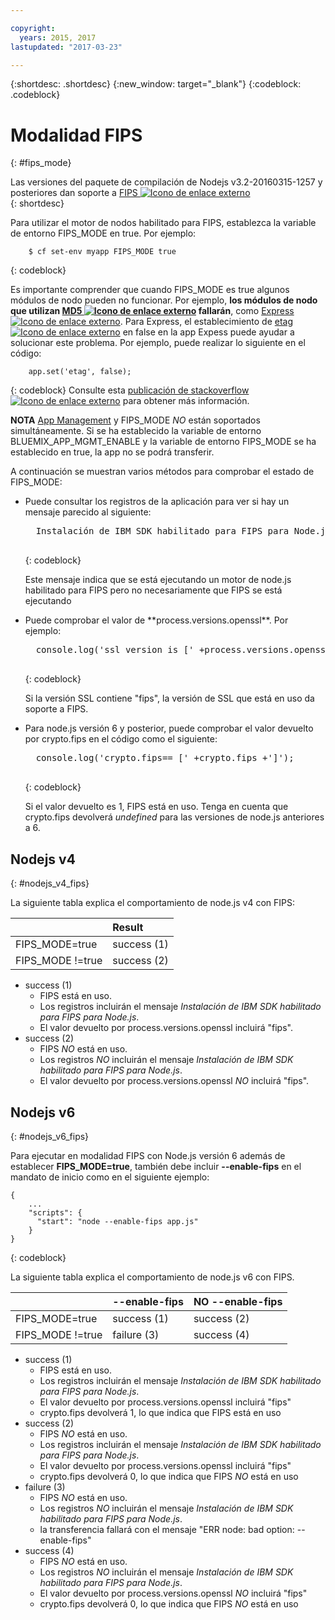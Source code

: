 ```yaml
---

copyright:
  years: 2015, 2017
lastupdated: "2017-03-23"

---
```


{:shortdesc: .shortdesc}
{:new_window: target="_blank"}
{:codeblock: .codeblock}

# Modalidad FIPS
{: #fips_mode}

Las versiones del paquete de compilación de Nodejs v3.2-20160315-1257 y posteriores dan soporte a [FIPS ![Icono de enlace externo](../../icons/launch-glyph.svg "Icono de enlace externo")](https://en.wikipedia.org/wiki/Federal_Information_Processing_Standards)  
{: shortdesc}

Para utilizar el motor de nodos habilitado para FIPS, establezca la variable de entorno FIPS_MODE en true.
Por ejemplo:

```
    $ cf set-env myapp FIPS_MODE true
```
{: codeblock}

Es importante comprender que cuando FIPS_MODE es true algunos módulos de nodo pueden no funcionar.  Por ejemplo, **los módulos de nodo que utilizan [MD5 ![Icono de enlace externo](../../icons/launch-glyph.svg "Icono de enlace externo")](https://en.wikipedia.org/wiki/MD5) fallarán**, como [Express ![Icono de enlace externo](../../icons/launch-glyph.svg "Icono de enlace externo")](http://expressjs.com/).  Para Express, el establecimiento de [etag ![Icono de enlace externo](../../icons/launch-glyph.svg "Icono de enlace externo")](http://expressjs.com/en/api.html) en false en la app
Expess puede ayudar a solucionar este problema. Por ejemplo, puede realizar lo siguiente en el código:
```
    app.set('etag', false);
```
{: codeblock}
Consulte esta [publicación de stackoverflow ![Icono de enlace externo](../../icons/launch-glyph.svg "Icono de enlace externo")](http://stackoverflow.com/questions/15191511/disable-etag-header-in-express-node-js)
para obtener más información.

**NOTA** [App Management](/docs/manageapps/app_mng.html) y FIPS_MODE *NO* están soportados simultáneamente.  Si se ha establecido la variable de entorno BLUEMIX_APP_MGMT_ENABLE y la variable de entorno FIPS_MODE se ha establecido en true, la app no se podrá transferir.

A continuación se muestran varios métodos para comprobar el estado de FIPS_MODE:
<ul>
<li> Puede consultar los registros de la aplicación para ver si hay un mensaje parecido al siguiente:    

  <pre>
  Instalación de IBM SDK habilitado para FIPS para Node.js (4.4.3) desde la memoria caché
  </pre>
  {: codeblock}

Este mensaje indica que se está ejecutando un motor de node.js habilitado para FIPS pero no necesariamente que FIPS se está ejecutando
</li>

<li> Puede comprobar el valor de **process.versions.openssl**. Por ejemplo:

  <pre>
  console.log('ssl version is [' +process.versions.openssl +']');
  </pre>
  {: codeblock}

Si la versión SSL contiene "fips", la versión de SSL que está en uso da soporte a FIPS.  
</li>

<li> Para node.js versión 6 y posterior, puede comprobar el valor devuelto por crypto.fips en el código como el siguiente:

  <pre>
  console.log('crypto.fips== [' +crypto.fips +']');
  </pre>
  {: codeblock}

Si el valor devuelto es 1, FIPS está en uso. Tenga en cuenta que crypto.fips devolverá *undefined* para las versiones de node.js anteriores a 6.
</li>
</ul>

## Nodejs v4
{: #nodejs_v4_fips}

La siguiente tabla explica el comportamiento de node.js v4 con FIPS:

|                 | Result        |
| :-------------- | :------------ |
|FIPS_MODE=true   |success (1)    |
|FIPS_MODE !=true |success (2)    |

* success (1)
  * FIPS está en uso.
  * Los registros incluirán el mensaje *Instalación de IBM SDK habilitado para FIPS para Node.js*.
  * El valor devuelto por process.versions.openssl incluirá "fips".
* success (2)
  * FIPS *NO* está en uso.
  * Los registros *NO* incluirán el mensaje *Instalación de IBM SDK habilitado para FIPS para Node.js*.
  * El valor devuelto por process.versions.openssl *NO* incluirá "fips".

## Nodejs v6
{: #nodejs_v6_fips}

Para ejecutar en modalidad FIPS con Node.js versión 6 además de establecer **FIPS_MODE=true**, también debe incluir
**--enable-fips** en el mandato de inicio como en el siguiente ejemplo:
```
{
    ...   
    "scripts": {
      "start": "node --enable-fips app.js"
    }
}
```
{: codeblock}

La siguiente tabla explica el comportamiento de node.js v6 con FIPS.

|                 |--enable-fips  |NO --enable-fips |
| :-------------- | :------------ | :-------------- |
|FIPS_MODE=true   |success (1)    |success (2)      |
|FIPS_MODE !=true |failure (3)    |success (4)      |

* success (1)
  * FIPS está en uso.
  * Los registros incluirán el mensaje *Instalación de IBM SDK habilitado para FIPS para Node.js*.
  * El valor devuelto por process.versions.openssl incluirá "fips"
  * crypto.fips devolverá 1, lo que indica que FIPS está en uso
* success (2)
  * FIPS *NO* está en uso.
  * Los registros incluirán el mensaje *Instalación de IBM SDK habilitado para FIPS para Node.js*.
  * El valor devuelto por process.versions.openssl incluirá "fips"
  * crypto.fips devolverá 0, lo que indica que FIPS *NO* está en uso
* failure (3)
  * FIPS *NO* está en uso.
  * Los registros *NO* incluirán el mensaje *Instalación de IBM SDK habilitado para FIPS para Node.js*.
  * la transferencia fallará con el mensaje "ERR node: bad option: --enable-fips"
* success (4)
  * FIPS *NO* está en uso.
  * Los registros *NO* incluirán el mensaje *Instalación de IBM SDK habilitado para FIPS para Node.js*.
  * El valor devuelto por process.versions.openssl *NO* incluirá "fips"
  * crypto.fips devolverá 0, lo que indica que FIPS *NO* está en uso
